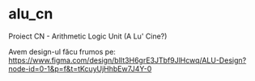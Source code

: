 # alu_cn
Proiect CN - Arithmetic Logic Unit (A Lu' Cine?)

Avem design-ul făcu frumos pe: https://www.figma.com/design/blIt3H6grE3JTbf9JlHcwq/ALU-Design?node-id=0-1&p=f&t=tKcuyUjHhbEw7J4Y-0
